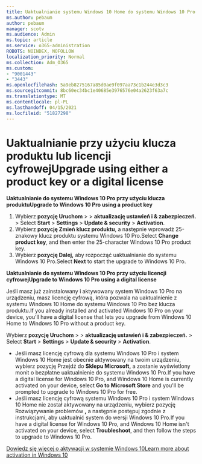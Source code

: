```yaml
---
title: Uaktualnianie systemu Windows 10 Home do systemu Windows 10 Pro
ms.author: pebaum
author: pebaum
manager: scotv
ms.audience: Admin
ms.topic: article
ms.service: o365-administration
ROBOTS: NOINDEX, NOFOLLOW
localization_priority: Normal
ms.collection: Adm_O365
ms.custom:
- "9001443"
- "3443"
ms.openlocfilehash: 5a9eb8275167a85d0ae9f097aa73c1b244e3d3c3
ms.sourcegitcommit: 8bc60ec34bc1e40685e3976576e04a2623f63a7c
ms.translationtype: MT
ms.contentlocale: pl-PL
ms.lasthandoff: 04/15/2021
ms.locfileid: "51827298"
---
```

# <a name="upgrade-using-either-a-product-key-or-a-digital-license"></a><span data-ttu-id="9f1ab-102">Uaktualnianie przy użyciu klucza produktu lub licencji cyfrowej</span><span class="sxs-lookup"><span data-stu-id="9f1ab-102">Upgrade using either a product key or a digital license</span></span>

<span data-ttu-id="9f1ab-103">**Uaktualnianie do systemu Windows 10 Pro przy użyciu klucza produktu**</span><span class="sxs-lookup"><span data-stu-id="9f1ab-103">**Upgrade to Windows 10 Pro using a product key**</span></span>

1. <span data-ttu-id="9f1ab-104">Wybierz **pozycję Uruchom**  >    >  **aktualizację ustawień i & zabezpieczeń.**  >  </span><span class="sxs-lookup"><span data-stu-id="9f1ab-104">Select **Start** > **Settings** > **Update & security** > **Activation**.</span></span>
2. <span data-ttu-id="9f1ab-105">Wybierz **pozycję Zmień klucz produktu**, a następnie wprowadź 25-znakowy klucz produktu systemu Windows 10 Pro.</span><span class="sxs-lookup"><span data-stu-id="9f1ab-105">Select **Change product key**, and then enter the 25-character Windows 10 Pro product key.</span></span>
3. <span data-ttu-id="9f1ab-106">Wybierz **pozycję Dalej,** aby rozpocząć uaktualnianie do systemu Windows 10 Pro.</span><span class="sxs-lookup"><span data-stu-id="9f1ab-106">Select **Next** to start the upgrade to Windows 10 Pro.</span></span>

<span data-ttu-id="9f1ab-107">**Uaktualnianie do systemu Windows 10 Pro przy użyciu licencji cyfrowej**</span><span class="sxs-lookup"><span data-stu-id="9f1ab-107">**Upgrade to Windows 10 Pro using a digital license**</span></span>

<span data-ttu-id="9f1ab-108">Jeśli masz już zainstalowany i aktywowany system Windows 10 Pro na urządzeniu, masz licencję cyfrową, która pozwala na uaktualnienie z systemu Windows 10 Home do systemu Windows 10 Pro bez klucza produktu.</span><span class="sxs-lookup"><span data-stu-id="9f1ab-108">If you already installed and activated Windows 10 Pro on your device, you’ll have a digital license that lets you upgrade from Windows 10 Home to Windows 10 Pro without a product key.</span></span>

<span data-ttu-id="9f1ab-109">Wybierz **pozycję Uruchom**  >    >  **aktualizację ustawień i & zabezpieczeń.**  >  </span><span class="sxs-lookup"><span data-stu-id="9f1ab-109">Select **Start** > **Settings** > **Update & security** > **Activation**.</span></span>

- <span data-ttu-id="9f1ab-110">Jeśli masz licencję cyfrową dla systemu Windows 10 Pro i system Windows 10 Home jest obecnie aktywowany na twoim urządzeniu, wybierz pozycję Przejdź do **Sklepu Microsoft,** a zostanie wyświetlony monit o bezpłatne uaktualnienie do systemu Windows 10 Pro.</span><span class="sxs-lookup"><span data-stu-id="9f1ab-110">If you have a digital license for Windows 10 Pro, and Windows 10 Home is currently activated on your device, select **Go to Microsoft Store** and you'll be prompted to upgrade to Windows 10 Pro for free.</span></span>
- <span data-ttu-id="9f1ab-111">Jeśli masz licencję cyfrową systemu Windows 10 Pro i system Windows 10 Home nie został aktywowany na urządzeniu, wybierz pozycję Rozwiązywanie problemów **,** a następnie postępuj zgodnie z instrukcjami, aby uaktualnić system do wersji Windows 10 Pro.</span><span class="sxs-lookup"><span data-stu-id="9f1ab-111">If you have a digital license for Windows 10 Pro, and Windows 10 Home isn't activated on your device, select **Troubleshoot**, and then follow the steps to upgrade to Windows 10 Pro.</span></span>

[<span data-ttu-id="9f1ab-112">Dowiedz się więcej o aktywacji w systemie Windows 10</span><span class="sxs-lookup"><span data-stu-id="9f1ab-112">Learn more about activation in Windows 10</span></span>](https://support.microsoft.com/help/12440)
